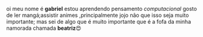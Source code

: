 oi meu nome é **gabriel** estou aprendendo pensamento *computacional*
gosto de ler mangá;assistir animes ,principalmente jojo não que isso seja muito importante;
mas sei de algo que é muito importante que é a fofa da minha namorada chamada **beatriz**😍
